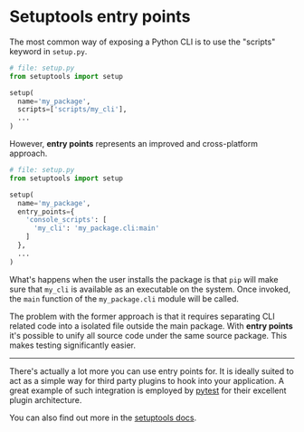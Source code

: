 # Setuptools entry points
The most common way of exposing a Python CLI is to use the "scripts"
keyword in ``setup.py``.

```python
# file: setup.py
from setuptools import setup

setup(
  name='my_package',
  scripts=['scripts/my_cli'],
  ...
)
```

However, **entry points** represents an improved and cross-platform
approach.

```python
# file: setup.py
from setuptools import setup

setup(
  name='my_package',
  entry_points={
    'console_scripts': [
      'my_cli': 'my_package.cli:main'
    ]
  },
  ...
)
```

What's happens when the user installs the package is that ``pip`` will
make sure that ``my_cli`` is available as an executable on the system.
Once invoked, the ``main`` function of the ``my_package.cli`` module
will be called.

The problem with the former approach is that it requires separating
CLI related code into a isolated file outside the main package. With
**entry points** it's possible to unify all source code under the same
source package. This makes testing significantly easier.

---------------------

There's actually a lot more you can use entry points for. It is ideally
suited to act as a simple way for third party plugins to hook into your
application. A great example of such integration is employed by
[pytest][pytest] for their excellent plugin architecture.

You can also find out more in the [setuptools docs][setuptools].


[pytest]: http://pytest.org/latest/
[setuptools]: https://pythonhosted.org/setuptools/setuptools.html#automatic-script-creation
